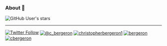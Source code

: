 ### About 👋
<img alt="GitHub User's stars" src="https://img.shields.io/github/stars/chrisbergeron?style=social"> 

<hr>
<a href="https://twitter.com/bergeron" target="blank"><img alt="Twitter Follow" src="https://img.shields.io/twitter/follow/bergeron?color=1C9BE9&label=Twitter&logo=Twitter&logoColor=1C9BE9&style=for-the-badge"></a>
<a href="https://medium.com/@c_bergeron" target="blank"><img align="center" src="https://img.shields.io/badge/Medium-12100E?style=for-the-badge&logo=medium&logoColor=white" alt="@c_bergeron" /></a>
<a href="https://www.linkedin.com/in/christopherbergeron1/" target="blank"><img align="center" src="https://img.shields.io/badge/LinkedIn-0077B5?style=for-the-badge&logo=linkedin&logoColor=white" alt="christopherbergeron1"/></a>
<a href="https://keybase.io/bergeron" target="blank"><img align="center" src="https://img.shields.io/badge/Keybase-FF6F21?style=for-the-badge&logo=keybase&logoColor=white" alt="bergeron" /></a>
<a href="https://fb.com/cbergeron" target="blank"><img align="center" src="https://img.shields.io/badge/Facebook-1877F2?style=for-the-badge&logo=facebook&logoColor=white" alt="cbergeron" /></a>
